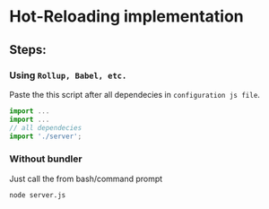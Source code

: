 # Hot-Reloading implementation

## Steps:

### Using `Rollup, Babel, etc.`

Paste the this script after all dependecies in `configuration js file`.
```javascript
import ...
import ...
// all dependecies
import './server';
```

### Without bundler

Just call the from bash/command prompt
```bash
node server.js
```